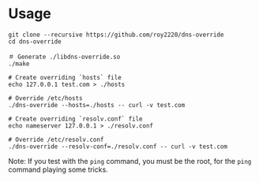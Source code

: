 # Usage
```
git clone --recursive https://github.com/roy2220/dns-override
cd dns-override

＃ Generate ./libdns-override.so
./make

# Create overriding `hosts` file
echo 127.0.0.1 test.com > ./hosts

# Override /etc/hosts
./dns-override --hosts=./hosts -- curl -v test.com

# Create overriding `resolv.conf` file
echo nameserver 127.0.0.1 > ./resolv.conf

# Override /etc/resolv.conf
./dns-override --resolv-conf=./resolv.conf -- curl -v test.com
```
Note: If you test with the `ping` command, you must be the root, for the `ping` command playing some tricks.
